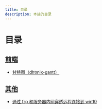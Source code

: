 ```yaml
---
title: 目录
description: 本站的目录
---
```


# 目录

## [前端](../frontend/)

- [甘特图（dhtmlx-gantt）](../frontend/gannt.md)

## [其他](../others/)

- [通过 frp 和服务器内网穿透远程连接到 win10](../others/frp.md)
